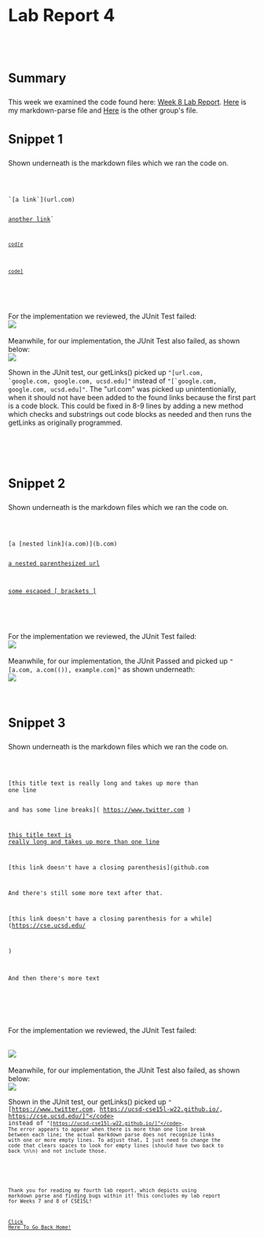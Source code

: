 <h1 style="font-size:35px;">Lab Report 4</h1>
<br>
<br>

<h3 style="font-size:25px;">Summary</h3>
This week we examined the code found here: <a href="https://ucsd-cse15l-w22.github.io/week/week8/">Week 8 Lab Report</a>.
<a href="https://github.com/LastEternity/markdown-parse">Here</a> is my markdown-parse file and <a href="https://github.com/P2fryang/markdown-parse">Here</a> is the
other group's file.


<br>

<h3 style="font-size:25px;">Snippet 1</h3>

Shown underneath is the markdown files which we ran the code on.
<br>

<br>
<pre>
<code>
`[a link`](url.com)

[another link](`google.com)`

[`cod[e`](google.com)

[`code]`](ucsd.edu)
</code>
</pre>
<br>

<br>
For the implementation we reviewed, the JUnit Test failed:

<br>
<img src="SnippetOneOtherGroup.png">
<br>

<br>
Meanwhile, for our implementation, the JUnit Test also failed, as shown below:

<br>
<img src="SnippetOneOurGroupActual.png">
<br>

Shown in the JUnit test, our getLinks() picked up <code>"[url.com, \`google.com, google.com, ucsd.edu]"</code> instead of <code>"[\`google.com, google.com, ucsd.edu]"</code>. The "url.com" was picked up unintentionially, when it should not have been added to the found links because the first part is a code block. This could be fixed in 8-9 lines by adding a new method which checks and substrings out code blocks as needed and then runs the getLinks as originally programmed.

<br>
<br>
<br>

<h3 style="font-size:25px;">Snippet 2</h3>

Shown underneath is the markdown files which we ran the code on.
<br>

<br>
<pre>
<code>
[a [nested link](a.com)](b.com)

[a nested parenthesized url](a.com(()))

[some escaped \[ brackets \]](example.com)
</code>
</pre>
<br>

<br>
For the implementation we reviewed, the JUnit Test failed:

<br>
<img src="SnippetTwoOtherGroup.png">
<br>

<br>
Meanwhile, for our implementation, the JUnit Passed and picked up <code>"[a.com, a.com(()), example.com]"</code> as shown underneath:

<br>
<img src="SnippetThreeGroupActual.png">
<br>

<br>

<br>

<h3 style="font-size:25px;">Snippet 3</h3>

Shown underneath is the markdown files which we ran the code on.
<br>

<br>
<pre>
<code>
[this title text is really long and takes up more than 
one line

and has some line breaks](
    https://www.twitter.com
)

[this title text is really long and takes up more than 
one line](
    https://ucsd-cse15l-w22.github.io/
)


[this link doesn't have a closing parenthesis](github.com

And there's still some more text after that.

[this link doesn't have a closing parenthesis for a while](https://cse.ucsd.edu/



)

And then there's more text
</code>
</pre>
<br>

<br>

For the implementation we reviewed, the JUnit Test failed:

<br>
<img src="SnippetThreeOtherGroup.png">
<br>

<br>
Meanwhile, for our implementation, the JUnit Test also failed, as shown below:

<br>
<img src="SnippetThreeOurGroupActual.png">
<br>

Shown in the JUnit test, our getLinks() picked up <code>"[https://www.twitter.com, https://ucsd-cse15l-w22.github.io/, https://cse.ucsd.edu/]"</code> instead of <code>"[https://ucsd-cse15l-w22.github.io/]"</code>. The error appears to appear when there is more than one line break between each line; the actual markdown parse does not recognize links with one or more empty lines. To adjust that, I just need to change the code that clears spaces to look for empty lines (should have two back to back \n\n) and not include those.

<br>

Thank you for reading my fourth lab report, which depicts using markdown parse and finding bugs within it! This concludes my lab report for Weeks 7 and 8 of CSE15L! 

<a href="https://lasteternity.github.io/cse15l-lab-reports/">Click Here To Go Back Home!</a>
